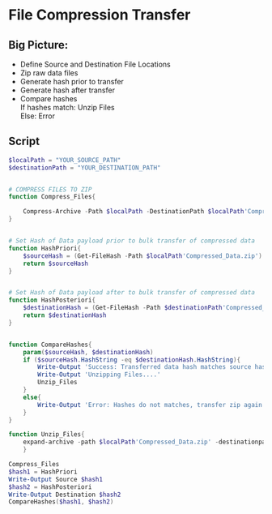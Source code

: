 # File Compression Transfer

## Big Picture:
- Define Source and Destination File Locations
- Zip raw data files
- Generate hash prior to transfer
- Generate hash after transfer 
- Compare hashes    
    If hashes match: Unzip Files    
    Else: Error 

## Script   
```powershell
$localPath = "YOUR_SOURCE_PATH"
$destinationPath = "YOUR_DESTINATION_PATH"


# COMPRESS FILES TO ZIP
function Compress_Files{

    Compress-Archive -Path $localPath -DestinationPath $localPath'Compressed_Data' -compressionlevel optimal
}


# Set Hash of Data payload prior to bulk transfer of compressed data
function HashPriori{
    $sourceHash = (Get-FileHash -Path $localPath'Compressed_Data.zip').Hash
    return $sourceHash
}


# Set Hash of Data payload after to bulk transfer of compressed data
function HashPosteriori{
    $destinationHash = (Get-FileHash -Path $destinationPath'Compressed_Data.zip').Hash
    return $destinationHash
}


function CompareHashes{
    param($sourceHash, $destinationHash)
    if ($sourceHash.HashString -eq $destinationHash.HashString){
        Write-Output 'Success: Transferred data hash matches source hash'
        Write-Output 'Unzipping Files....'
        Unzip_Files
    }
    else{
        Write-Output 'Error: Hashes do not matches, transfer zip again'
    }
}

function Unzip_Files{
    expand-archive -path $localPath'Compressed_Data.zip' -destinationpath $destinationPath\raw_data
    }

Compress_Files
$hash1 = HashPriori
Write-Output Source $hash1
$hash2 = HashPosteriori
Write-Output Destination $hash2
CompareHashes($hash1, $hash2)
```
